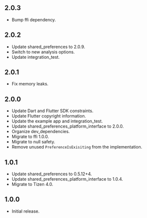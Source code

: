 ## 2.0.3

* Bump ffi dependency.

## 2.0.2

* Update shared_preferences to 2.0.9.
* Switch to new analysis options.
* Update integration_test.

## 2.0.1

* Fix memory leaks.

## 2.0.0

* Update Dart and Flutter SDK constraints.
* Update Flutter copyright information.
* Update the example app and integration_test.
* Update shared_preferences_platform_interface to 2.0.0.
* Organize dev_dependencies.
* Migrate to ffi 1.0.0.
* Migrate to null safety.
* Remove unused `PreferenceIsExisiting` from the implementation.

## 1.0.1

* Update shared_preferences to 0.5.12+4.
* Update shared_preferences_platform_interface to 1.0.4.
* Migrate to Tizen 4.0.

## 1.0.0

* Initial release.
